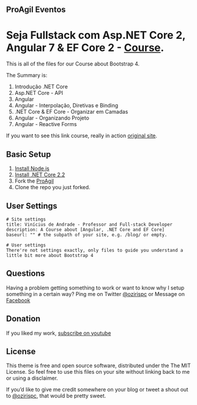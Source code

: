 ## ProAgil Eventos

# Seja Fullstack com Asp.NET Core 2, Angular 7 & EF Core 2 - [Course](https://www.udemy.com/angular-dotnetcore-efcore/).

This is all of the files for our Course about Bootstrap 4.

The Summary is:

  1. Introdução .NET Core
  2. Asp.NET Core - API
  3. Angular
  4. Angular - Interpolação, Diretivas e Binding
  5. .NET Core & EF Core - Organizar em Camadas
  6. Angular - Organizando Projeto
  7. Angular - Reactive Forms
  

If you want to see this link course, really in action [original site](https://www.udemy.com/angular-dotnetcore-efcore/).

## Basic Setup

1. [Install Node.js](https://nodejs.org/)
1. [Install .NET Core 2.2](https://dotnet.microsoft.com/download/)
2. Fork the [ProAgil](https://github.com/vsandrade/ProAgil/fork)
3. Clone the repo you just forked.

## User Settings

```
# Site settings
title: Vinícius de Andrade - Professor and Full-stack Developer
description: A Course about [Angular, .NET Core and EF Core]
baseurl: "" # the subpath of your site, e.g. /blog/ or empty.

# User settings
There're not settings exactly, only files to guide you understand a little bit more about Bootstrap 4
```

## Questions

Having a problem getting something to work or want to know why I setup something in a certain way? Ping me on Twitter [@ozirispc](https://twitter.com/ozirispc) or Message on [Facebook](http://facebook.com/ozirispc)


## Donation

If you liked my work, [subscribe on youtube](https://www.youtube.com/user/ozirispc?sub_confirmation=1)

## License

This theme is free and open source software, distributed under the The MIT License. So feel free to use this files on your site without linking back to me or using a disclaimer.

If you’d like to give me credit somewhere on your blog or tweet a shout out to [@ozirispc](https://twitter.com/ozirispc), that would be pretty sweet.
